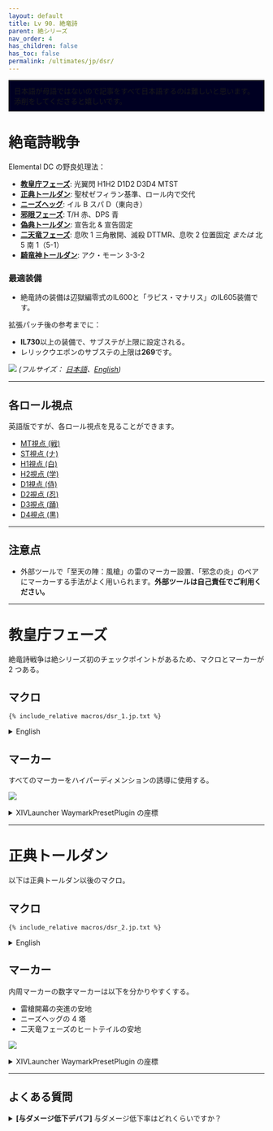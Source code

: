 ```yaml
---
layout: default
title: Lv 90. 絶竜詩
parent: 絶シリーズ
nav_order: 4
has_children: false
has_toc: false
permalink: /ultimates/jp/dsr/
---
```


<div style="background-color: #002 ; padding: 10px; border: 1px solid;">
日本語が母語ではないので記事をすべて日本語するのは難しいと思います。添削をしてくださると嬉しいです。</div>

# 絶竜詩戦争

Elemental DC の野良処理法：

- [**教皇庁フェーズ**](01_the_holy_see.en.md): 光翼閃 H1H2 D1D2 D3D4 MTST
- [**正典トールダン**](02_thordan.en.md): 聖杖ゼフィラン基準、ロール内で交代
- [**ニーズヘッグ**](03_nidhogg.en.md): イル B スパ D（東向き）
- [**邪眼フェーズ**](04_eyes.en.md): T/H 赤、DPS 青
- [**偽典トールダン**](05_alternate_thordan.en.md): 宣告北 & 宣告固定
- [**二天竜フェーズ**](06_double_dragons.en.md): 息吹 1 三角散開、滅殺 DTTMR、息吹 2 位置固定 *または* 北 5 南 1（5-1）
- [**騎竜神トールダン**](07_dragonking_thordan.en.md): アク・モーン 3-3-2

### 最適装備

- 絶竜詩の装備は辺獄編零式のIL600と「ラピス・マナリス」のIL605装備です。

拡張パッチ後の参考までに：

- **IL730**以上の装備で、サブステが上限に設定される。
- レリックウエポンのサブステの上限は**269**です。

![]({{site.baseurl}}/assets/images/ultimates/dsr/dsr_cheatsheet_jp.jpg)
*(フルサイズ： [日本語]({{site.baseurl}}/assets/images/ultimates/dsr/dsr_cheatsheet_jp.jpg)、[English]({{site.baseurl}}/assets/images/ultimates/dsr/dsr_cheatsheet.jpg))*

---

## 各ロール視点

英語版ですが、各ロール視点を見ることができます。

- [MT視点 (戦)](https://youtube.com/live/yRJrvYChhWQ)
- [ST視点 (ナ)](https://youtube.com/live/7iFsy8xbeSc)
- [H1視点 (白)](https://youtube.com/live/UJEpzF2nJo8)
- [H2視点 (学)](https://youtube.com/live/qwVJPkc5un0)
- [D1視点 (侍)](https://youtube.com/live/2TOyLsYQlJo)
- [D2視点 (忍)](https://youtube.com/live/XOgCkE9Jdts)
- [D3視点 (踊)](https://youtube.com/live/mGSpsIZXRpc)
- [D4視点 (黒)](https://youtube.com/live/zVVuQysS9po)

---

## 注意点

- 外部ツールで「至天の陣：風槍」の雷のマーカー設置、「邪念の炎」のペアにマーカーする手法がよく用いられます。**外部ツールは自己責任でご利用ください。**

---

# 教皇庁フェーズ

絶竜詩戦争は絶シリーズ初のチェックポイントがあるため、マクロとマーカーが 2 つある。

## マクロ

```
{% include_relative macros/dsr_1.jp.txt %}
```

<details markdown=block>
<summary>English</summary>

```
{% include_relative macros/dsr_1.en.txt %}
```

</details>

## マーカー

すべてのマーカーをハイパーディメンションの誘導に使用する。

![]({{site.baseurl}}/assets/images/ultimates/dsr/markers_1.jpg)
<details markdown=block>
<summary>XIVLauncher WaymarkPresetPlugin の座標</summary>

```json
{
  "Name":"DSR P1 - The Holy See",
  "MapID":788,
  "A":{"X":95.0,"Y":0.0,"Z":91.5,"ID":1,"Active":true},
  "B":{"X":108.5,"Y":0.0,"Z":95.0,"ID":2,"Active":true},
  "C":{"X":105.0,"Y":0.0,"Z":108.5,"ID":5,"Active":true},
  "D":{"X":91.5,"Y":0.0,"Z":105.0,"ID":6,"Active":true},
  "One":{"X":105.0,"Y":0.0,"Z":91.5,"ID":3,"Active":true},
  "Two":{"X":108.5,"Y":0.0,"Z":105.0,"ID":4,"Active":true},
  "Three":{"X":95.0,"Y":0.0,"Z":108.5,"ID":7,"Active":true},
  "Four":{"X":91.5,"Y":0.0,"Z":95.0,"ID":0,"Active":true}
}
```

</details>

---

# 正典トールダン

以下は正典トールダン以後のマクロ。

## マクロ

```
{% include_relative macros/dsr_2.jp.txt %}
```

<details markdown=block>
<summary>English</summary>

```
{% include_relative macros/dsr_2.en.txt %}
```

</details>

## マーカー

内周マーカーの数字マーカーは以下を分かりやすくする。

- 雷槍開幕の突進の安地
- ニーズヘッグの 4 塔
- 二天竜フェーズのヒートテイルの安地

![]({{site.baseurl}}/assets/images/ultimates/dsr/markers_2.jpg)
<details markdown=block>
<summary>XIVLauncher WaymarkPresetPlugin の座標</summary>

```json
{
  "Name":"Dragonsong's Reprise",
  "MapID":788,
  "A":{"X":100.0,"Y":0.0,"Z":87.0,"ID":0,"Active":true},
  "B":{"X":113.0,"Y":0.0,"Z":100.0,"ID":1,"Active":true},
  "C":{"X":100.0,"Y":0.0,"Z":113.0,"ID":2,"Active":true},
  "D":{"X":87.0,"Y":0.0,"Z":100.0,"ID":3,"Active":true},
  "One":{"X":109.192,"Y":0.0,"Z":90.807,"ID":4,"Active":true},
  "Two":{"X":109.192,"Y":0.0,"Z":109.192,"ID":5,"Active":true},
  "Three":{"X":90.807,"Y":0.0,"Z":109.192,"ID":6,"Active":true},
  "Four":{"X":90.807,"Y":0.0,"Z":90.807,"ID":7,"Active":true}
}
```

</details>

---

## よくある質問

<details markdown=block>
<summary><b>[与ダメージ低下デバフ]</b> 与ダメージ低下率はどれくらいですか？</summary>
<table>
  <tr><td><p>ダメージは <b>50%</b> 低下します。</p></td></tr>
</table>
</details>

<script data-goatcounter="https://tuufless.goatcounter.com/count"
        async src="//gc.zgo.at/count.js"></script>